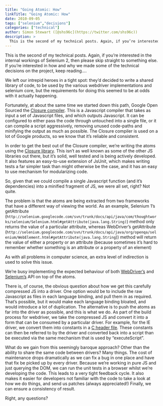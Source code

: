 ```yaml
---
title: "Going Atomic: How"
linkTitle: "Going Atomic: How"
date: 2010-09-05
tags: ["selenium","decisions"]
categories: ["technical"]
author: Simon Stewart ([@shs96c](https://twitter.com/shs96c))
description: >
  This is the second of my technical posts. Again, if you’re interested in the internal workings of Selenium 2, then please skip straight to something else.
---
```


This is the second of my technical posts. Again, if you’re interested in the internal workings of Selenium 2, then please skip straight to something else. If you’re interested in how and why we made some of the technical decisions on the project, keep reading….

We left our intrepid heroes in a tight spot: they’d decided to write a shared library of code, to be used by the various webdriver implementations and selenium core, but the requirements for doing this seemed to be at odds with it actually happening.

Fortunately, at about the same time we started down this path, Google Open Sourced the [Closure compiler](https://developers.google.com/closure/compiler). This is a Javascript compiler that takes as input a set of Javascript files, and which outputs Javascript. It can be configured to either pass the code through untouched into a single file, or it can compile a script aggressively, removing unused code-paths and minifying the output as much as possible. The Closure compiler is used on a lot of Google products, so we know that it’s reliable and consistent.

In order to get the best out of the Closure compiler, we’re writing the atoms using the [Closure library](https://github.com/google/closure-library). This isn’t as well known as some of the other JS libraries out there, but it’s solid, well tested and is being actively developed. It also features an easy-to-use extension of JsUnit, which makes writing tests a far simpler task than might otherwise be the case, and it has an easy to use mechanism for modularizing code.

So, given that we could compile a single Javascript function (and it’s dependencies) into a minified fragment of JS, we were all set, right? Not quite.

The problem is that the atoms are being extracted from two frameworks that have a different way of viewing the world. As an example, Selenium 1’s getAttribute (`http://selenium.googlecode.com/svn/trunk/docs/api/java/com/thoughtworks/selenium/Selenium.html#getAttribute(java.lang.String)`) method only returns the value of a particular attribute, whereas WebDriver’s getAttribute (`http://selenium.googlecode.com/svn/trunk/docs/api/java/org/openqa/selenium/WebElement.html#getAttribute(java.lang.String`)) method will return the value of either a property or an attribute (because sometimes it’s hard to remember whether something is an attribute or a property of an element)

As with all problems in computer science, an extra level of indirection is used to solve this issue.

We’re busy implementing the expected behaviour of both [WebDriver’s](http://code.google.com/p/selenium/source/browse/#svn/trunk/common/src/js/webdriver) and [Selenium’s](http://code.google.com/p/selenium/source/browse/#svn/trunk/common/src/js/selenium%3Fstate%3Dclosed) API on top of the atoms.

There is, of course, the obvious question about how we get this carefully compressed JS into a driver. One option would be to include the raw Javascript as files in each language binding, and pull them in as required. That’s possible, but it would make each language binding bloated, and would introduce a lot of duplication. The alternative is to push the atoms as far into the driver as possible, and this is what we do. As part of the build process for webdriver, we take the compressed JS and convert it into a form that can be consumed by a particular driver. For example, for the IE driver, we convert them into constants in a [C header file](http://code.google.com/p/selenium/source/browse/trunk/jobbie/src/cpp/InternetExplorerDriver/atoms.h). These constants can then be referred to by the driver and converted back into a script than be executed via the same mechanism that is used by “executeScript”.

What do we gain from this seemingly baroque approach? Other than the ability to share the same code between drivers? Many things. The cost of maintenance drops dramatically as we can fix a bug in one place and have that fix be picked up by every driver. Because we’re working in pure JS and just querying the DOM, we can run the unit tests in a browser whilst we’re developing the code. This leads to a very tight feedback cycle. It also makes it easier for developers not familiar with the code to take a look at how we do things, and send us patches (always appreciated!) Finally, we can ensure a consistency of result.

Right, any questions?